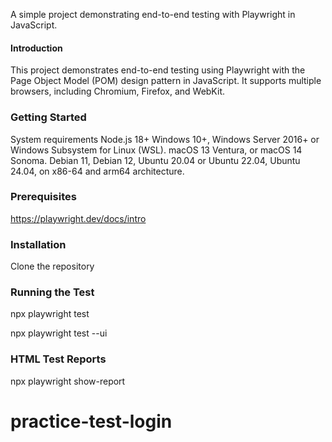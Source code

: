 A simple project demonstrating end-to-end testing with Playwright in JavaScript.

#### Introduction

This project demonstrates end-to-end testing using Playwright with the Page Object Model (POM) design pattern in JavaScript. It supports multiple browsers, including Chromium, Firefox, and WebKit.

### Getting Started

System requirements
Node.js 18+
Windows 10+, Windows Server 2016+ or Windows Subsystem for Linux (WSL).
macOS 13 Ventura, or macOS 14 Sonoma.
Debian 11, Debian 12, Ubuntu 20.04 or Ubuntu 22.04, Ubuntu 24.04, on x86-64 and arm64 architecture.

### Prerequisites

https://playwright.dev/docs/intro


### Installation

Clone the repository


### Running the Test

npx playwright test

npx playwright test --ui

### HTML Test Reports

npx playwright show-report

# practice-test-login
